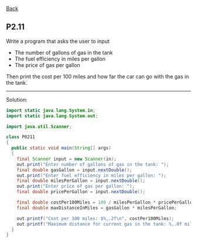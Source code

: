 [Back](../README.md)

## P2.11

Write a program that asks the user to input

- The number of gallons of gas in the tank
- The fuel efficiency in miles per gallon
- The price of gas per gallon

Then print the cost per 100 miles and how far the car can go with the gas in the tank.

---

Solution:

```java
import static java.lang.System.in;
import static java.lang.System.out;

import java.util.Scanner;

class P0211 
{
  public static void main(String[] args) 
  {
    final Scanner input = new Scanner(in);
    out.print("Enter number of gallons of gas in the tank: ");
    final double gasGallon = input.nextDouble();
    out.print("Enter fuel efficiency in miles per gallon: ");
    final double milesPerGallon = input.nextDouble();
    out.print("Enter price of gas per gallon: ");
    final double pricePerGallon = input.nextDouble();

    final double costPer100Miles = 100 / milesPerGallon * pricePerGallon;
    final double maxDistanceInMiles = gasGallon * milesPerGallon;

    out.printf("Cost per 100 miles: $%,.2f\n", costPer100Miles);
    out.printf("Maximum distance for current gas in the tank: %,.0f miles\n", maxDistanceInMiles);
  }
}
```